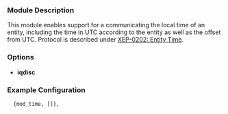 ### Module Description

This module enables support for a communicating the local time of an entity, including 
the time in UTC according to the entity as well as the offset from UTC. Protocol is described under
[XEP-0202: Entity Time](http://www.xmpp.org/extensions/xep-0202.html).


### Options

* **iqdisc**

### Example Configuration

```
  {mod_time, []},
```
